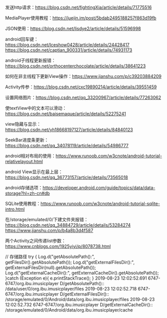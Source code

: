 发送http请求：https://blog.csdn.net/fightingXia/article/details/71775516

MediaPlayer使用教程：https://juejin.im/post/5bdab2495188257f863d19fb

JSON使用：https://blog.csdn.net/lisdye2/article/details/51596998

android回车键：https://blog.csdn.net/Iceshow0428/article/details/24428417
https://blog.csdn.net/captian_900331/article/details/74931173

android子线程更新报错：https://blog.csdn.net/orthocenterchocolate/article/details/38641223

如何在非主线程下更新View操作：https://www.jianshu.com/p/c39203884209

Activity传参：https://blog.csdn.net/cxc19890214/article/details/39551459

设置网络图片：https://blog.csdn.net/qq_33200967/article/details/77263062

使textView中的文本可以滑动：https://blog.csdn.net/baisemaque/article/details/52275241

view隐藏与显示：https://blog.csdn.net/yh18668197127/article/details/84840123

SeekBar进度条更新：https://blog.csdn.net/qq_34078119/article/details/54986777

android相对布局的使用：https://www.runoob.com/w3cnote/android-tutorial-relativelayout.html

android View显示在最上层：https://blog.csdn.net/qq_36773157/article/details/73565018

android存储选项：https://developer.android.com/guide/topics/data/data-storage?hl=zh-cn#db

SQLite使用教程：https://www.runoob.com/w3cnote/android-tutorial-sqlite-intro.html

在/storage/emulated/0/下建文件夹报错：
https://blog.csdn.net/qq_34884729/article/details/53284274
https://www.jianshu.com/p/b4a8b3d4f587

两个Activity之间传递list参数：https://www.cnblogs.com/1925yiyi/p/8078738.html

// 存储路径
try {
    Log.d("getAbsolutePath():", getFilesDir().getAbsolutePath());
    Log.d("getExternalFilesDir():", getExternalFilesDir(null).getAbsolutePath());
    Log.d("getExternalCacheDir():", getExternalCacheDir().getAbsolutePath());
}catch (Exception e){
    e.printStackTrace();
}
2019-08-23 12:02:52.691 6747-6747/org.ibu.imusicplayer D/getAbsolutePath():: /data/user/0/org.ibu.imusicplayer/files
2019-08-23 12:02:52.718 6747-6747/org.ibu.imusicplayer D/getExternalFilesDir():: /storage/emulated/0/Android/data/org.ibu.imusicplayer/files
2019-08-23 12:02:52.732 6747-6747/org.ibu.imusicplayer D/getExternalCacheDir():: /storage/emulated/0/Android/data/org.ibu.imusicplayer/cache